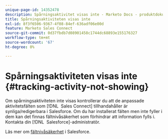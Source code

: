 ```yaml
---
unique-page-id: 14352478
description: Spårningsaktivitet visas inte - Marketo Docs - produktdokumentation
title: Spårningsaktiviteten visas inte
exl-id: 8f3f6506-9367-4f08-84ef-636adf06e00d
feature: Marketo Sales Connect
source-git-commit: 0d37fbdb7d08901458c1744dc68893e155176327
workflow-type: tm+mt
source-wordcount: '67'
ht-degree: 0%

---
```


# Spårningsaktiviteten visas inte {#tracking-activity-not-showing}

Om spårningsaktiviteten inte visas kontrollerar du att de anpassade aktivitetsfälten som [!DNL &#x200B; Sales Connect] tillhandahåller är synliga/redigerbara i Salesforce. Om du har installerat fälten men inte fyller i dem kan det finnas fältnivåsäkerhet som förhindrar att information fylls i. Kontakta din [!DNL &#x200B; Salesforce]-administratör.

Läs mer om [fältnivåsäkerhet](https://help.salesforce.com/articleView?id=admin_fls.htm&type=5) i Salesforce.
